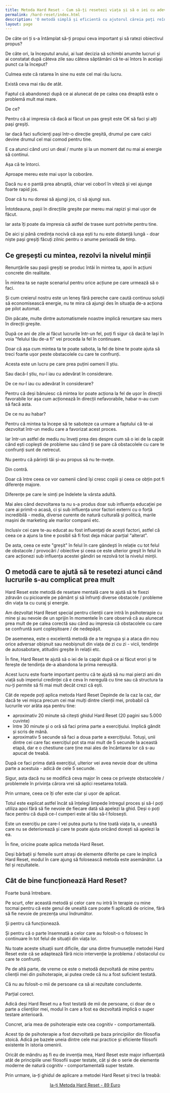 ```yaml
---
title: Metoda Hard Reset - Cum să-ți resetezi viața și să o iei cu adevărat de la capăt
permalink: /hard-reset/index.html
description: 'O metodă simplă și eficientă cu ajutorul căreia poți reîncepe de la zero atunci când te-ai săturat de problemele cu care te confrunți.'
layout: page
---
```

De câte ori ți s-a întâmplat să-ți propui ceva important și să ratezi obiectivul propus?

De câte ori, la începutul anului, ai luat decizia să schimbi anumite lucruri și ai constatat după câteva zile sau câteva săptămâni că te-ai întors în același punct ca la început?

Culmea este că ratarea în sine nu este cel mai rău lucru.

Există ceva mai rău de atât.

Faptul că abandonezi după ce ai alunecat de pe calea cea dreaptă este o problemă mult mai mare.

De ce?

Pentru că ai impresia că dacă ai făcut un pas greșit este OK să faci și alți pași greșiți.

Iar dacă faci suficienți pași într-o direcție greșită, drumul pe care calci devine drumul cel mai comod pentru tine.

E ca atunci când urci un deal / munte și la un moment dat nu mai ai energie să continui.

Așa că te întorci.

Aproape mereu este mai ușor la coborâre.

Dacă nu e o pantă prea abruptă, chiar vei coborî în viteză și vei ajunge foarte rapid jos.

Doar că tu nu doreai să ajungi jos, ci să ajungi sus.

Întotdeauna, pașii în direcțiile greșite par mereu mai rapizi și mai ușor de făcut.

Iar asta îți poate da impresia că astfel de trasee sunt potrivite pentru tine.

De aici și până credința nocivă că așa ești tu nu este distanță lungă - doar niște pași greșiți făcuți zilnic pentru o anume perioadă de timp.

## Ce greșești cu mintea, rezolvi la nivelul minții

Renunțările sau pașii greșiți se produc întâi în mintea ta, apoi în acțiuni concrete din realitate.

În mintea ta se naște scenariul pentru orice acțiune pe care urmează să o faci.

Și cum creierul nostru este un leneș fără pereche care caută continuu soluții să economisească energie, nu te mira că ajungi des în situația de-a acționa pe pilot automat.

Din păcate, multe dintre automatismele noastre implică renunțare sau mers în direcții greșite.

După ce ani de zile ai făcut lucrurile într-un fel, poți fi sigur că dacă te lași în voia "felului tău de-a fi" vei proceda la fel în continuare.

Doar că așa cum mintea ta te poate sabota, la fel de bine te poate ajuta să treci foarte ușor peste obstacolele cu care te confrunți.

Acesta este un lucru pe care prea puțini oameni îl știu.

Sau dacă-l știu, nu-l iau cu adevărat în considerare.

De ce nu-l iau cu adevărat în considerare?

Pentru că deși bănuiesc că mintea lor poate acționa la fel de ușor în direcții favorabile lor așa cum acționează în direcții nefavorabile, habar n-au cum să facă asta.

De ce nu au habar?

Pentru că mintea ta începe să te saboteze ca urmare a faptului că te-ai dezvoltat într-un mediu care a favorizat acest proces.

Iar într-un astfel de mediu nu înveți prea des despre cum să o iei de la capăt când ești coplești de probleme sau când ți se pare că obstacolele cu care te confrunți sunt de netrecut.

Nu pentru că părinții tăi și-au propus să nu te-nvețe.

Din contră.

Doar că între ceea ce vor oamenii când își cresc copiii și ceea ce obțin pot fi diferențe majore.

Diferențe pe care le simți pe îndelete la vârsta adultă.

Mai ales când dezvoltarea ta nu s-a produs doar sub influența educației pe care ai primit-o acasă, ci și sub influența unor factori externi cu o forță incredibilă - media, diverse curente de natură culturală și politică, marile mașini de marketing ale marilor companii etc.

Inclusiv cei care te-au educat au fost influențați de acești factori, astfel că ceea ce a ajuns la tine e posibil să fi fost deja măcar parțial "alterat".

De asta, ceea ce este "greșit" în felul în care gândești în relație cu tot felul de obstacole / provocări / obiective și ceea ce este ulterior greșit în felul în care acționezi sub influența acestei gândiri se rezolvă tot la nivelul minții.

## O metodă care te ajută să te resetezi atunci când lucrurile s-au complicat prea mult

Hard Reset este metodă de resetare mentală care te ajută să te fixezi zdravăn cu picioarele pe pământ și să înfrunți diverse obstacole / probleme din viața ta cu curaj și energie.

Am dezvoltat Hard Reset special pentru clienții care intră în psihoterapie cu mine și au nevoie de un sprijin în momentele în care observă că au alunecat prea mult de pe calea corectă sau când au impresia că obstacolele cu care se confruntă sunt copleșitoare / de nedepășit.

De asemenea, este o excelentă metodă de a te regrupa și a ataca din nou orice adversar obișnuit sau neobișnuit din viața de zi cu zi - vicii, tendințe de autosabotare, atitudini greșite în relații etc.

În fine, Hard Reset te ajută să o iei de la capăt după ce ai făcut erori și te ferește de tendința de-a abandona la prima nereușită.

Acest lucru este foarte important pentru că te ajută să nu mai pierzi ani din viață sub imperiul credinței că e ceva în neregulă cu tine sau că structura ta nu-ți permite să fii mai mult decât crezi că ești.

Cât de repede poți aplica metoda Hard Reset
Depinde de la caz la caz, dar dacă te vei mișca precum cei mai mulți dintre clienții mei, probabil că lucrurile vor arăta așa pentru tine:

- aproximativ 20 minute să citești ghidul Hard Reset (20 pagini sau 5.000 cuvinte)
- între 30 minute și o oră să faci prima parte a exercițiului. Implică gândit și scris de mână.
- aproximativ 5 secunde să faci a doua parte a exercițiului. Totuși, unii dintre cei care fac exercițiul pot sta mai mult de 5 secunde la această etapă, dar e o chestiune care ține mai ales de încântarea lor că s-au apucat de treabă.

După ce faci prima dată exercițiul, ulterior vei avea nevoie doar de ultima parte a acestuia - adică de cele 5 secunde.

Sigur, asta dacă nu se modifică ceva major în ceea ce privește obstacolele / problemele în privința cărora vrei să aplici resetarea totală.

Prin urmare, ceea ce îți ofer este clar și ușor de aplicat.

Totul este explicat astfel încât să înțelegi limpede întregul proces și să-l poți utiliza apoi fără să fie nevoie de fiecare dată să apelezi la ghid. Deși o poți face pentru că după ce-l cumperi este al tău să-l folosești.

Este un exercițiu pe care-l vei putea purta tu tine toată viața ta, o unealtă care nu se deteriorează și care te poate ajuta oricând dorești să apelezi la ea.

În fine, oricine poate aplica metoda Hard Reset.

Deși bărbații și femeile sunt atrași de elemente diferite pe care le implică Hard Reset, modul în care ajung să folosească metoda este asemănător. La fel și rezultatele.

## Cât de bine funcționează Hard Reset?

Foarte bună întrebare.

Pe scurt, ofer această metodă și celor care nu intră în terapie cu mine tocmai pentru că este genul de unealtă care poate fi aplicată de oricine, fără să fie nevoie de prezența unui îndrumător.

Și pentru că funcționează.

Și pentru că o parte însemnată a celor care au folosit-o o folosesc în continuare în tot felul de situații din viața lor.

Nu toate aceste situații sunt dificile, dar una dintre frumusețile metodei Hard Reset este că se adaptează fără nicio intervenție la problema / obstacolul cu care te confrunți.

Pe de altă parte, de vreme ce este o metodă dezvoltată de mine pentru clienții mei din psihoterapie, ai putea crede că nu a fost suficient testată.

Că nu au folosit-o mii de persoane ca să ai rezultate concludente.

Parțial corect.

Adică deși Hard Reset nu a fost testată de mii de persoane, ci doar de o parte a clienților mei, modul în care a fost ea dezvoltată implică o super testare anterioară.

Concret, aria mea de psihoterapie este cea cognitiv - comportamentală.

Acest tip de psihoterapie a fost dezvoltată pe baza principiilor din filosofia stoică. Adică pe bazele uneia dintre cele mai practice și eficiente filosofii existente în istoria omenirii.

Oricât de mândru aș fi eu de invenția mea, Hard Reset este major influențată atât de principiile unei filosofii super testate, cât și de o serie de elemente moderne de natură cognitiv - comportamentală super testate.

Prin urmare, ia-ți ghidul de aplicare a metodei Hard Reset și treci la treabă:

 <p style="text-align:center;">
      <a href="https://shop.beldie.ro/buy?link=OA5hM&ref=beldie.ro" class="button" data-button-variant="secondary">Ia-ți Metoda Hard Reset - 89 Euro</a>
      </p>


